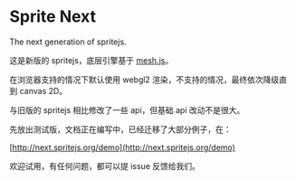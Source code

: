 # Sprite Next

The next generation of spritejs.

这是新版的 spritejs，底层引擎基于 [mesh.js](https://github.com/mesh-js/mesh.js)。

在浏览器支持的情况下默认使用 webgl2 渲染，不支持的情况，最终依次降级直到 canvas 2D。

与旧版的 spritejs 相比修改了一些 api，但基础 api 改动不是很大。

先放出测试版，文档正在编写中，已经迁移了大部分例子，在：

[http://next.spritejs.org/demo](http://next.spritejs.org/demo)

欢迎试用，有任何问题，都可以提 issue 反馈给我们。